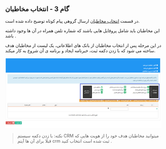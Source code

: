 ## گام 3 - انتخاب مخاطبان



در قسمت [انتخاب مخاطبان]( https://github.com/1stco/PayamGostarDocs/blob/master/help2.5.4/Marketing/moshtarak-abzar/gam-se/select-Audience.md) ارسال گروهی پیام کوتاه توضیح داده شده است.

این مخاطبان باید شامل پروفایل هایی باشند که شماره تلفن همراه در آن ها وجود داشته باشد .

در این مرحله پس از انتخاب مخاطبان از بانک های اطلاعاتی، یک لیست از مخاطبان هدف ساخته می شود که با زدن دکمه ثبت، خبرنامه ایجاد و برنامه ی آن شروع به کار میکند.

![](advertising-sendingnewssms-thirdstep.png)

>   نکته:  با زدن دکمه سیستم CRM میتوانید مخاطبان هدف خود را از هویت هایی که قبلا برای آن ها آیتم crm ثبت شده است انتخاب کنید .


